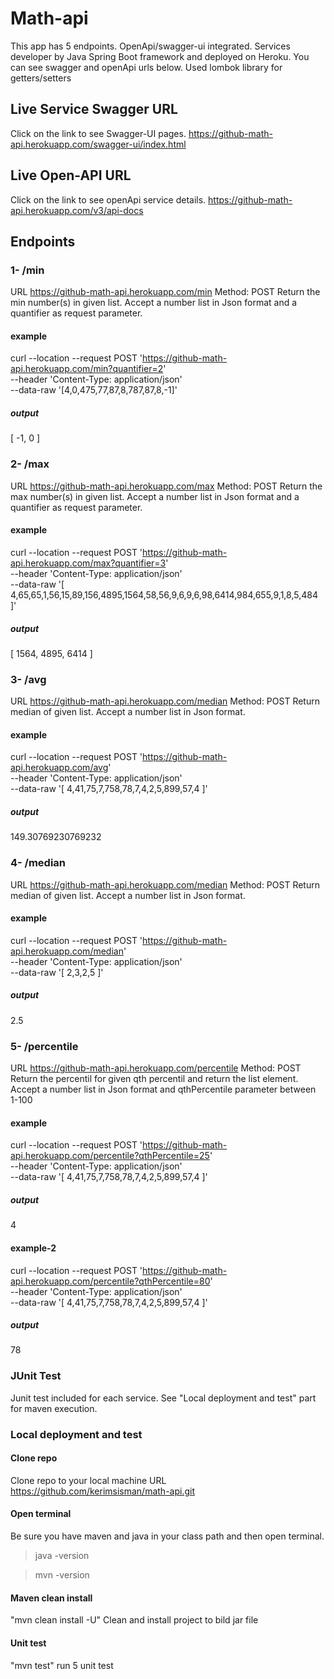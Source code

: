 # Math-api
This app has 5 endpoints. OpenApi/swagger-ui integrated. Services developer by Java Spring Boot framework and deployed on Heroku. You can see swagger and openApi urls below. Used lombok library for getters/setters


## Live Service Swagger URL
Click on the link to see Swagger-UI pages. https://github-math-api.herokuapp.com/swagger-ui/index.html

## Live Open-API URL 

Click on the link to see openApi service details. https://github-math-api.herokuapp.com/v3/api-docs

## Endpoints
### 1- /min
URL https://github-math-api.herokuapp.com/min Method: POST Return the min number(s) in given list. Accept a number list in Json format and a  quantifier as request parameter.
#### example
curl --location --request POST 'https://github-math-api.herokuapp.com/min?quantifier=2' \
--header 'Content-Type: application/json' \
--data-raw '[4,0,475,77,87,8,787,87,8,-1]'
##### output  
[
    -1,
    0
]

### 2- /max
URL https://github-math-api.herokuapp.com/max Method: POST Return the max number(s) in given list. Accept a number list in Json format and a  quantifier as request parameter.
#### example
curl --location --request POST 'https://github-math-api.herokuapp.com/max?quantifier=3' \
--header 'Content-Type: application/json' \
--data-raw '[
   4,65,65,1,56,15,89,156,4895,1564,58,56,9,6,9,6,98,6414,984,655,9,1,8,5,484
]'
##### output 
[
    1564,
    4895,
    6414
]

### 3- /avg
URL https://github-math-api.herokuapp.com/median Method: POST Return median of given list. Accept a number list in Json format.

#### example
curl --location --request POST 'https://github-math-api.herokuapp.com/avg' \
--header 'Content-Type: application/json' \
--data-raw '[
    4,41,75,7,758,78,7,4,2,5,899,57,4
]'
##### output 
149.30769230769232

### 4- /median
URL https://github-math-api.herokuapp.com/median Method: POST Return median of given list. Accept a number list in Json format.

#### example
curl --location --request POST 'https://github-math-api.herokuapp.com/median' \
--header 'Content-Type: application/json' \
--data-raw '[
   2,3,2,5
]'
##### output 
2.5

### 5- /percentile
URL https://github-math-api.herokuapp.com/percentile Method: POST Return the percentil for given qth percentil and return the list element. Accept a number list in Json format and qthPercentile parameter between 1-100

#### example
curl --location --request POST 'https://github-math-api.herokuapp.com/percentile?qthPercentile=25' \
--header 'Content-Type: application/json' \
--data-raw '[
    4,41,75,7,758,78,7,4,2,5,899,57,4
]'
##### output 
4

#### example-2
curl --location --request POST 'https://github-math-api.herokuapp.com/percentile?qthPercentile=80' \
--header 'Content-Type: application/json' \
--data-raw '[
    4,41,75,7,758,78,7,4,2,5,899,57,4
]'

##### output 
78

### JUnit Test
Junit test included for each service. See "Local deployment and test" part for maven execution.

### Local deployment and test
#### Clone repo
  Clone repo to your local machine
  URL https://github.com/kerimsisman/math-api.git
#### Open terminal
  Be sure you have maven and java in your class path and then open terminal.
 
>java -version

>mvn -version

#### Maven clean install
  "mvn clean install -U" Clean and install project to bild jar file
#### Unit test
  "mvn test" run 5 unit test



